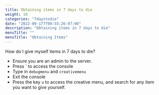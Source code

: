```yaml
---
title: Obtaining items in 7 days to die
weight: 10
categories: "7daystodie"
date: "2022-09-177T00:55:26-07:00"
description: "Obtaining items in 7 days to die"
menuTitle: ""
menuTitle: "Obtaining Items"
---
```


How do I give myself items in 7 days to die?
<!--more-->

- Ensure you are an admin to the server.
- Press ` to access the console
- Type in `debugmenu` and `creativemenu`
- Exit the console
- Press the key `u` to access the creative menu, and search for any item you want to give yourself.